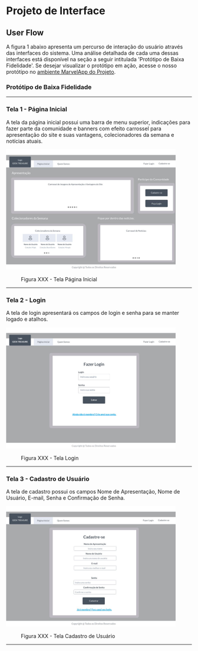 
# Projeto de Interface

## User Flow

A figura 1 abaixo apresenta um percurso de interação do usuário através das interfaces do sistema. Uma análise detalhada de cada uma dessas interfaces está disponível na seção a seguir intitulada 'Protótipo de Baixa Fidelidade'. Se desejar visualizar o protótipo em ação, acesse o nosso protótipo no <a href="https://marvelapp.com/prototype/7ae7e10">ambiente MarvelApp do Projeto</a>.

### Protótipo de Baixa Fidelidade

<hr>
<h3><b>Tela 1 - Página Inicial</b></h3>
<p>A tela da página inicial possui uma barra de menu superior, indicações para fazer parte da comunidade e banners com efeito carrossel para apresentação do site e suas vantagens, colecionadores da semana e notícias atuais. </p>
  
<img src="https://github.com/ICEI-PUC-Minas-PMV-ADS/pmv-ads-2023-2-e1-proj-web-t11-pvm-ads-2023-2-e1-colecoes/blob/main/documentos/img/PaginaInicial.JPG" width="460">

<figure> 
  <figcaption>Figura XXX - Tela Página Inicial
</figure> 
<hr>

<h3><b>Tela 2 - Login</b></h3>
<p>A tela de login apresentará os campos de login e senha para se manter logado e atalhos.</p>
<img src="https://github.com/ICEI-PUC-Minas-PMV-ADS/pmv-ads-2023-2-e1-proj-web-t11-pvm-ads-2023-2-e1-colecoes/blob/main/documentos/img/Login.JPG" width="460">

<figure> 
  <figcaption>Figura XXX - Tela Login
</figure> 
<hr>

<h3><b>Tela 3 - Cadastro de Usuário</b></h3>
<p>A tela de cadastro possui os campos Nome de Apresentação, Nome de Usuário, E-mail, Senha e Confirmação de Senha.</p>
<img src="https://github.com/ICEI-PUC-Minas-PMV-ADS/pmv-ads-2023-2-e1-proj-web-t11-pvm-ads-2023-2-e1-colecoes/blob/main/documentos/img/CadastroUsuario.JPG" width="460">

<figure> 
  <figcaption>Figura XXX - Tela Cadastro de Usuário
</figure> 
<hr>
